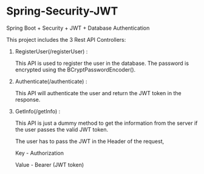 # Spring-Security-JWT
Spring Boot + Security + JWT + Database Authentication


This project includes the 3 Rest API Controllers:

1) RegisterUser(/registerUser) :

   This API is used to register the user in the database. The password is encrypted using the BCryptPasswordEncoder().
  
2) Authenticate(/authenticate) :

	This API will authenticate the user and return the JWT token in the response.
	
3) GetInfo(/getInfo) :

	This API is just a dummy method to get the information from the server if the user passes the valid JWT token.

	The user has to pass the JWT in the Header of the request,
	
	Key - Authorization
	
	Value - Bearer (JWT token)
